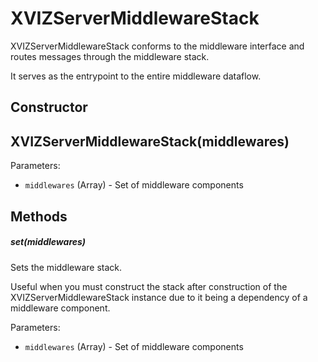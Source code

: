 # XVIZServerMiddlewareStack

XVIZServerMiddlewareStack conforms to the middleware interface and routes messages through the
middleware stack.

It serves as the entrypoint to the entire middleware dataflow.

## Constructor

## XVIZServerMiddlewareStack(middlewares)

Parameters:

- `middlewares` (Array) - Set of middleware components

## Methods

##### set(middlewares)

Sets the middleware stack.

Useful when you must construct the stack after construction of the XVIZServerMiddlewareStack
instance due to it being a dependency of a middleware component.

Parameters:

- `middlewares` (Array) - Set of middleware components
